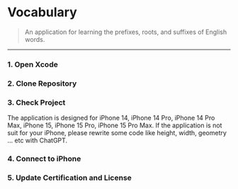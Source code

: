 # Vocabulary
> An application for learning the prefixes, roots, and suffixes of English words.
---
### 1. Open Xcode
### 2. Clone Repository
### 3. Check Project
The application is designed for iPhone 14, iPhone 14 Pro, iPhone 14 Pro Max, iPhone 15, iPhone 15 Pro, iPhone 15 Pro Max.
If the application is not suit for your iPhone, please rewrite some code like height, width, geometry ... etc with ChatGPT.
### 4. Connect to iPhone
### 5. Update Certification and License
